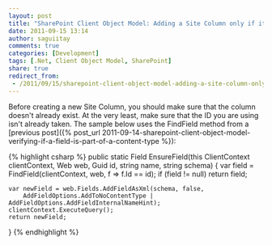 ```yaml
---
layout: post
title: "SharePoint Client Object Model: Adding a Site Column only if it does not already exist"
date: 2011-09-15 13:14
author: saguiitay
comments: true
categories: [Development]
tags: [.Net, Client Object Model, SharePoint]
share: true
redirect_from:
 - /2011/09/15/sharepoint-client-object-model-adding-a-site-column-only-if-it-does-not-already-exist/
---
```

Before creating a new Site Column, you should make sure that the column doesn't already exist. 
At the very least, make sure that the ID you are using isn't already taken. 
The sample below uses the FindField method from a [previous post]({% post_url 2011-09-14-sharepoint-client-object-model-verifying-if-a-field-is-part-of-a-content-type %}):

{% highlight csharp %}
public static Field EnsureField(this ClientContext clientContext, Web web, Guid id, string name, string schema)
{
    var field = FindField(clientContext, web, f => f.Id == id);
    if (field != null)
        return field;

    var newField = web.Fields.AddFieldAsXml(schema, false,
        AddFieldOptions.AddToNoContentType | AddFieldOptions.AddFieldInternalNameHint);
    clientContext.ExecuteQuery();
    return newField;
}
{% endhighlight %}
